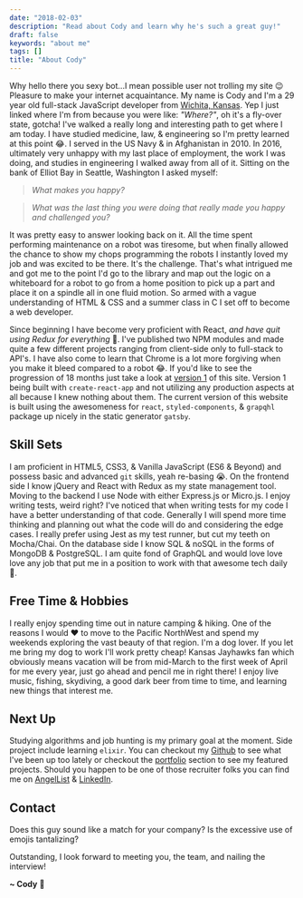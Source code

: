 ```yaml
---
date: "2018-02-03"
description: "Read about Cody and learn why he's such a great guy!"
draft: false
keywords: "about me"
tags: []
title: "About Cody"
---
```


Why hello there you sexy bot...I mean possible user not trolling my site :wink: Pleasure to make your internet acquaintance. My name is Cody and I'm a 29 year old full-stack JavaScript developer from [Wichita, Kansas](https://www.google.com/maps/place/Wichita,+KS/@37.6645261,-97.5837757,11z/data=!3m1!4b1!4m5!3m4!1s0x87badb6ad27f182d:0x9396d5bf74d33d3e!8m2!3d37.6871761!4d-97.330053?hl=en). Yep I just linked where I'm from because you were like: _"Where?"_, oh it's a fly-over state, gotcha! I've walked a really long and interesting path to get where I am today. I have studied medicine, law, & engineering so I'm pretty learned at this point :joy:. I served in the US Navy & in Afghanistan in 2010. In 2016, ultimately very unhappy with my last place of employment, the work I was doing, and studies in engineering I walked away from all of it. Sitting on the bank of Elliot Bay in Seattle, Washington I asked myself:

> _What makes you happy?_

> _What was the last thing you were doing that really made you happy and challenged you?_

It was pretty easy to answer looking back on it. All the time spent performing maintenance on a robot was tiresome, but when finally allowed the chance to show my chops programming the robots I instantly loved my job and was excited to be there. It's the challenge. That's what intrigued me and got me to the point I'd go to the library and map out the logic on a whiteboard for a robot to go from a home position to pick up a part and place it on a spindle all in one fluid motion. So armed with a vague understanding of HTML & CSS and a summer class in C I set off to become a web developer.

Since beginning I have become very proficient with React, _and have quit using Redux for everything_ :see_no_evil:. I've published two NPM modules and made quite a few different projects ranging from client-side only to full-stack to API's. I have also come to learn that Chrome is a lot more forgiving when you make it bleed compared to a robot :joy:. If you'd like to see the progression of 18 months just take a look at [version 1](https://rockchalkwushock.github.io/rcws-development/) of this site. Version 1 being built with `create-react-app` and not utilizing any production aspects at all because I knew nothing about them. The current version of this website is built using the awesomeness for `react`, `styled-components`, & `grapqhl` package up nicely in the static generator `gatsby`.

## Skill Sets

I am proficient in HTML5, CSS3, & Vanilla JavaScript (ES6 & Beyond) and possess basic and advanced `git` skills, yeah re-basing :sob:. On the frontend side I know jQuery and React with Redux as my state management tool. Moving to the backend I use Node with either Express.js or Micro.js. I enjoy writing tests, weird right? I've noticed that when writing tests for my code I have a better understanding of that code. Generally I will spend more time thinking and planning out what the code will do and considering the edge cases. I really prefer using Jest as my test runner, but cut my teeth on Mocha/Chai. On the database side I know SQL & noSQL in the forms of MongoDB & PostgreSQL. I am quite fond of GraphQL and would love love love any job that put me in a position to work with that awesome tech daily :raised_hands:.

## Free Time & Hobbies

I really enjoy spending time out in nature camping & hiking. One of the reasons I would :heart: to move to the Pacific NorthWest and spend my weekends exploring the vast beauty of that region. I'm a dog lover. If you let me bring my dog to work I'll work pretty cheap! Kansas Jayhawks fan which obviously means vacation will be from mid-March to the first week of April for me every year, just go ahead and pencil me in right there! I enjoy live music, fishing, skydiving, a good dark beer from time to time, and learning new things that interest me.

## Next Up

Studying algorithms and job hunting is my primary goal at the moment. Side project include learning `elixir`. You can checkout my [Github](https://github.com/rockchalkwushock/) to see what I've been up too lately or checkout the [portfolio](https://codybrunner.rocks/portfolio/) section to see my featured projects. Should you happen to be one of those recruiter folks you can find me on [AngelList](https://angel.co/rockchalkdev?public_profile=1) & [LinkedIn](https://www.linkedin.com/in/cody-brunner-324930158/).

<!-- TODO: step down hugo site, new alias & change portfolio link temporarily while I reconstruct similar in Gatsby -->

## Contact

Does this guy sound like a match for your company? Is the excessive use of emojis tantalizing?

Outstanding, I look forward to meeting you, the team, and nailing the interview!

**~ Cody** :rocket:
